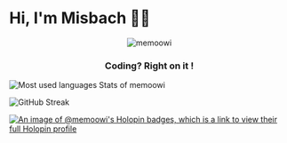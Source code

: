 # Hi, I'm Misbach 👋🏽
<p align="center"> <img src="https://komarev.com/ghpvc/?username=memoowi&color=blue&style=for-the-badge&abbreviated=true" alt="memoowi" /> </p>
<h3 align="center">Coding? Right on it !</h3>

![Most used languages Stats of memoowi](https://github-readme-stats.vercel.app/api/top-langs/?username=memoowi&layout=compact&langs_count=10&theme=react)

![GitHub Streak](https://github-readme-streak-stats.herokuapp.com?user=memoowi&theme=discord-old-blurple&hide_border=true&border_radius=20&background=90%2C000000%2C6A8BBB&fire=EB0ECC)

[![An image of @memoowi's Holopin badges, which is a link to view their full Holopin profile](https://holopin.me/memoowi)](https://holopin.io/@memoowi)
